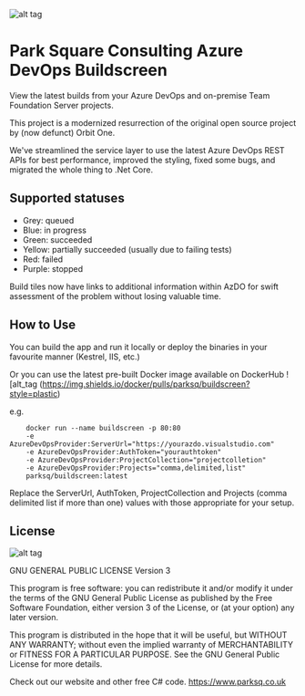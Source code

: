 ![alt tag](https://www.parksq.co.uk/images/logo-nav.png)

Park Square Consulting Azure DevOps Buildscreen
===============================================

View the latest builds from your Azure DevOps and on-premise Team Foundation Server projects.

This project is a modernized resurrection of the original open source project by (now defunct) Orbit One.

We've streamlined the service layer to use the latest Azure DevOps REST APIs for best performance, improved the styling, fixed some
bugs, and migrated the whole thing to .Net Core.

Supported statuses
------------------

* Grey: queued
* Blue: in progress
* Green: succeeded
* Yellow: partially succeeded (usually due to failing tests)
* Red: failed
* Purple: stopped

Build tiles now have links to additional information within AzDO for swift assessment of the problem without losing valuable time.

How to Use
----------

You can build the app and run it locally or deploy the binaries in your favourite manner (Kestrel, IIS, etc.)

Or you can use the latest pre-built Docker image available on DockerHub 
![alt_tag (https://img.shields.io/docker/pulls/parksq/buildscreen?style=plastic)

e.g. 

        docker run --name buildscreen -p 80:80 
        -e AzureDevOpsProvider:ServerUrl="https://yourazdo.visualstudio.com"
        -e AzureDevOpsProvider:AuthToken="yourauthtoken"
        -e AzureDevOpsProvider:ProjectCollection="projectcolletion"
        -e AzureDevOpsProvider:Projects="comma,delimited,list" 
        parksq/buildscreen:latest

Replace the ServerUrl, AuthToken, ProjectCollection and Projects (comma delimited list if more than one) values with those appropriate for your setup.

License
-------
![alt tag](https://www.gnu.org/graphics/gplv3-88x31.png)

GNU GENERAL PUBLIC LICENSE Version 3
 
This program is free software: you can redistribute it and/or modify it under the terms of the GNU General Public License as published by the Free Software Foundation, either version 3 of the License, or (at your option) any later version.

This program is distributed in the hope that it will be useful, but WITHOUT ANY WARRANTY; without even the implied warranty of MERCHANTABILITY or FITNESS FOR A PARTICULAR PURPOSE. See the GNU General Public License for more details.

Check out our website and other free C# code. https://www.parksq.co.uk 
